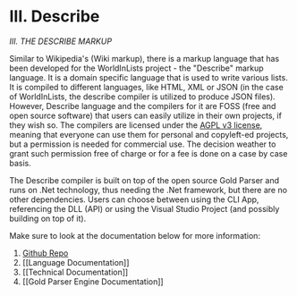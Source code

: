 # III. Describe
_III. THE DESCRIBE MARKUP_

Similar to Wikipedia's (Wiki markup), there is a markup language that has been developed for the WorldInLists project - the "Describe" markup language. It is a domain specific language that is used to write various lists. It is compiled to different languages, like HTML, XML or JSON (in the case of WorldInLists, the describe compiler is utilized to produce JSON files). However, Describe language and the compilers for it are FOSS (free and open source software) that users can easily utilize in their own projects, if they wish so. The compilers are licensed under the [AGPL v3 license](https://www.gnu.org/licenses/agpl-3.0.en.html), meaning that everyone can use them for personal and copyleft-ed projects, but a permission is needed for commercial use. The decision weather to grant such permission free of charge or for a fee is done on a case by case basis.

The Describe compiler is built on top of the open source Gold Parser and runs on .Net technology, thus needing the .Net framework, but there are no other dependencies. Users can choose between using the CLI App, referencing the DLL (API) or using the Visual Studio Project (and possibly building on top of it).

Make sure to look at the documentation below for more information:
1. [Github Repo](https://github.com/viktorchernev/DescribeCompiler)
2. [[Language Documentation]]
3. [[Technical Documentation]]
4. [[Gold Parser Engine Documentation]]